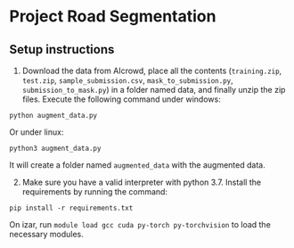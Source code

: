 # Project Road Segmentation

## Setup instructions
1. Download the data from AIcrowd, place all the contents (`training.zip`, `test.zip`, `sample_submission.csv`, `mask_to_submission.py`, `submission_to_mask.py`) in a folder named data, and finally unzip the zip files.
Execute the following command under windows:
```
python augment_data.py
```
Or under linux:
```
python3 augment_data.py
```
It will create a folder named `augmented_data` with the augmented data.

2. Make sure you have a valid interpreter with python 3.7. Install the requirements by running the command:
```
pip install -r requirements.txt
```
 On izar, run `module load gcc cuda py-torch py-torchvision` to load the necessary modules.
